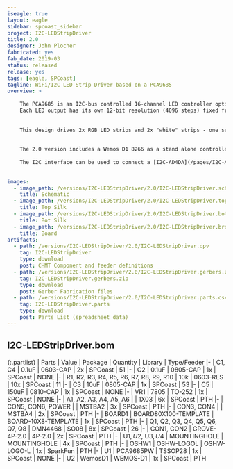 ```yaml
---
iseagle: true
layout: eagle
sidebar: spcoast_sidebar
project: I2C-LEDStripDriver
title: 2.0
designer: John Plocher
fabricated: yes
fab_date: 2019-03
status: released
release: yes
tags: [eagle, SPCoast]
tagline: WiFi/I2C LED Strip Driver based on a PCA9685 
overview: >
    
    The PCA9685 is an I2C-bus controlled 16-channel LED controller optimized for Red/Green/Blue/Amber (RGBA) color backlighting applications.
    Each LED output has its own 12-bit resolution (4096 steps) fixed frequency individual PWM controller
    
    
    This design drives 2x RGB LED strips and 2x "white" strips - one set for backdrop lighting (dawn and dusk sunsets...) and the other for overhead (sunlight) valence illumination.
    
    
    The 2.0 version includes a Wemos D1 8266 as a stand alone controller; I plan for this board to be used as-is with distributed lighting installations around my layout, all responding to the same "broadcast" lighting control channel over MQTT.
    
    The I2C interface can be used to connect a [I2C-AD4DA](/pages/I2C-AD4DA) and [AD4DA-LightUI](/pages/AD4DA-LightUI.html) for manual lighting control and presets.
    
    
images:
  - image_path: /versions/I2C-LEDStripDriver/2.0/I2C-LEDStripDriver.sch.png
    title: Schematic
  - image_path: /versions/I2C-LEDStripDriver/2.0/I2C-LEDStripDriver.top.brd.png
    title: Top Silk
  - image_path: /versions/I2C-LEDStripDriver/2.0/I2C-LEDStripDriver.bot.brd.png
    title: Bot Silk
  - image_path: /versions/I2C-LEDStripDriver/2.0/I2C-LEDStripDriver.brd.png
    title: Board
artifacts:
  - path: /versions/I2C-LEDStripDriver/2.0/I2C-LEDStripDriver.dpv
    tag: I2C-LEDStripDriver
    type: download
    post: CHMT Component and feeder definitions
  - path: /versions/I2C-LEDStripDriver/2.0/I2C-LEDStripDriver.gerbers.zip
    tag: I2C-LEDStripDriver.gerbers.zip
    type: download
    post: Gerber Fabrication files
  - path: /versions/I2C-LEDStripDriver/2.0/I2C-LEDStripDriver.parts.csv
    tag: I2C-LEDStripDriver.parts
    type: download
    post: Parts List (spreadsheet data)
---
```


## I2C-LEDStripDriver.bom

{:.partlist}
| Parts | Value | Package | Quantity | Library | Type/Feeder
|-
| C1, C4 | 0.1uF | 0603-CAP | 2x | SPCoast | 51
|-
| C2 | 0.1uF | 0805-CAP | 1x | SPCoast | NONE
|-
| R1, R2, R3, R4, R5, R6, R7, R8, R9, R10 | 10k | 0603-RES | 10x | SPCoast | 11
|-
| C3 | 10uF | 0805-CAP | 1x | SPCoast | 53
|-
| C5 | 150uF | 0810-CAP | 1x | SPCoast | NONE
|-
| VR1 | 7805 | TO-252 | 1x | SPCoast | NONE
|-
| A1, A2, A3, A4, A5, A6 |  | 1X03 | 6x | SPCoast | PTH
|-
| CON5, CON6, POWER |  | MSTBA2 | 3x | SPCoast | PTH
|-
| CON3, CON4 |  | MSTBA4 | 2x | SPCoast | PTH
|-
| BOARD1 | BOARD80X100-TEMPLATE | BOARD-10X8-TEMPLATE | 1x | SPCoast | PTH
|-
| Q1, Q2, Q3, Q4, Q5, Q6, Q7, Q8 | DMN4468 | SO08 | 8x | SPCoast | 26
|-
| CON1, CON2 | GROVE-4P-2.0 | 4P-2.0 | 2x | SPCoast | PTH
|-
| U$1, U$2, U$3, U$4 | MOUNTINGHOLE | MOUNTINGHOLE | 4x | SPCoast | PTH
|-
| OSHW1 | OSHW-LOGOL | OSHW-LOGO-L | 1x | SparkFun | PTH
|-
| U1 | PCA9685PW | TSSOP28 | 1x | SPCoast | NONE
|-
| U2 | WemosD1 | WEMOS-D1 | 1x | SPCoast | PTH
